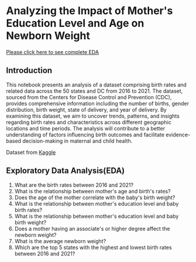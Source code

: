 # Analyzing the Impact of Mother's Education Level and Age on Newborn Weight

[Please click here to see complete EDA](https://github.com/Msutinee/EDA-Python-project/blob/main/Capstone_3_Sutinee_McGee.ipynb)

## Introduction

This notebook presents an analysis of a dataset comprising birth rates and related data across the 50 states and DC from 2016 to 2021. The dataset, sourced from the Centers for Disease Control and Prevention (CDC), provides comprehensive information including the number of births, gender distribution, birth weight, state of delivery, and year of delivery. By examining this dataset, we aim to uncover trends, patterns, and insights regarding birth rates and characteristics across different geographic locations and time periods. The analysis will contribute to a better understanding of factors influencing birth outcomes and facilitate evidence-based decision-making in maternal and child health.

Dataset from [Kaggle](https://www.kaggle.com/datasets/danbraswell/temporary-us-births)

## Exploratory Data Analysis(EDA)
1. What are the birth rates between 2016 and 2021?
2. What is the relationship between mother's age and birth's rates?
3. Does the age of the mother correlate with the baby's birth weight?
4. What is the relationship between mother's education level and baby birth rates?
5. What is the relationship between mother's education level and baby birth weight?
6. Does a mother having an associate's or higher degree affect the newborn weight?
7. What is the average newborn weight?
8. Which are the top 5 states with the highest and lowest birth rates between 2016 and 2021?
